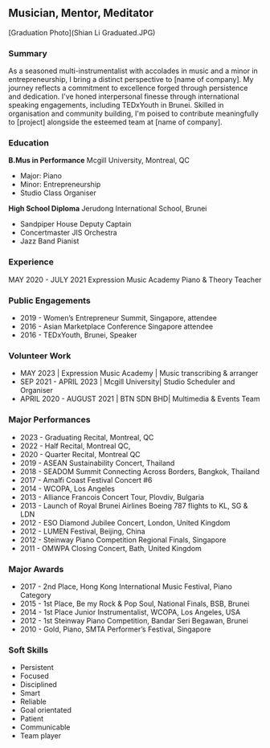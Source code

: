 ## Musician, Mentor, Meditator
[Graduation Photo](Shian Li Graduated.JPG)

### Summary
As a seasoned multi-instrumentalist with accolades in music and a minor in entrepreneurship, I bring a distinct perspective to [name of company]. My journey reflects a commitment to excellence forged through persistence and dedication. I've honed interpersonal finesse through international speaking engagements, including TEDxYouth in Brunei. Skilled in organisation and community building, I'm poised to contribute meaningfully to [project] alongside the esteemed team at [name of company].

### Education
**B.Mus in Performance**
Mcgill University, Montreal, QC
  - Major: Piano
  - Minor: Entrepreneurship 
  - Studio Class Organiser

**High School Diploma** 
Jerudong International School, Brunei
  - Sandpiper House Deputy Captain
  - Concertmaster JIS Orchestra
  - Jazz Band Pianist

### Experience 
MAY 2020 - JULY 2021
Expression Music Academy 
Piano & Theory Teacher

### Public Engagements
+ 2019  - Women’s Entrepreneur Summit, Singapore, attendee
+ 2016 - Asian Marketplace Conference Singapore attendee
+ 2016 - TEDxYouth, Brunei, Speaker

### Volunteer Work
+ MAY 2023 | Expression Music Academy | Music transcribing & arranger
+ SEP 2021 - APRIL 2023 | Mcgill University| Studio Scheduler and Organiser
+ APRIL 2020 - AUGUST 2021 | BTN SDN BHD| Multimedia & Events Team

### Major Performances 
+ 2023 - Graduating Recital, Montreal, QC 
+ 2022 - Half Recital, Montreal QC, 
+ 2020 - Quarter Recital, Montreal QC 
+ 2019 - ASEAN Sustainability Concert, Thailand 
+ 2018 - SEADOM Summit Connecting Across Borders, Bangkok, Thailand 
+ 2017 - Amalfi Coast Festival Concert #6 
+ 2014 - WCOPA, Los Angeles 
+ 2013 - Alliance Francois Concert Tour, Plovdiv, Bulgaria 
+ 2013 - Launch of Royal Brunei Airlines Boeing 787 flights to KL, SG & LDN 
+ 2012 - ESO Diamond Jubilee Concert, London, United Kingdom 
+ 2012 - LUMEN Festival, Beijing, China 
+ 2012 - Steinway Piano Competition Regional Finals, Singapore 
+ 2011 - OMWPA Closing Concert, Bath, United Kingdom

### Major Awards
+ 2017 - 2nd Place, Hong Kong International Music Festival, Piano Category
+ 2015 - 1st Place, Be my Rock & Pop Soul, National Finals, BSB, Brunei
+ 2014  - 1st Place Junior Instrumentalist, WCOPA, Los Angeles, USA
+ 2012 - 1st Steinway Piano Competition, Bandar Seri Begawan, Brunei
+ 2010 - Gold, Piano, SMTA Performer’s Festival, Singapore

### Soft Skills
+ Persistent
+ Focused
+ Disciplined
+ Smart
+ Reliable
+ Goal orientated
+ Patient
+ Communicable
+ Team player







